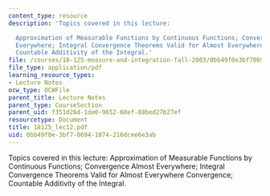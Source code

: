 ```yaml
---
content_type: resource
description: 'Topics covered in this lecture:

  Approximation of Measurable Functions by Continuous Functions; Convergence Almost
  Everywhere; Integral Convergence Theorems Valid for Almost Everywhere Convergence;
  Countable Additivity of the Integral.'
file: /courses/18-125-measure-and-integration-fall-2003/0bb49f0e3bf706941074216dcee6e3ab_18125_lec12.pdf
file_type: application/pdf
learning_resource_types:
- Lecture Notes
ocw_type: OCWFile
parent_title: Lecture Notes
parent_type: CourseSection
parent_uid: f351d26d-1de0-9652-60ef-88bed27b27ef
resourcetype: Document
title: 18125_lec12.pdf
uid: 0bb49f0e-3bf7-0694-1074-216dcee6e3ab
---
```

Topics covered in this lecture:
Approximation of Measurable Functions by Continuous Functions; Convergence Almost Everywhere; Integral Convergence Theorems Valid for Almost Everywhere Convergence; Countable Additivity of the Integral.

